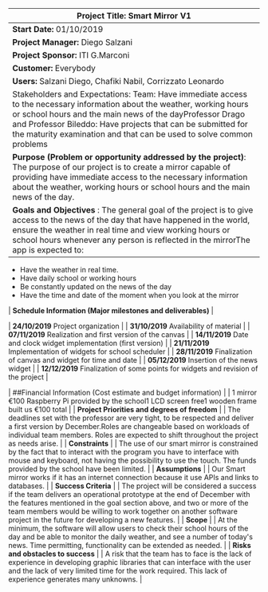 | **Project Title:** Smart Mirror V1 |
| --- |
| **Start Date:** 01/10/2019 | **End Date:** December 2019 |
| **Project Manager:** Diego Salzani |
| **Project Sponsor:** ITI G.Marconi |
| **Customer:** Everybody |
| **Users:** Salzani Diego, Chafiki Nabil, Corrizzato Leonardo |
| Stakeholders and Expectations: Team: Have immediate access to the necessary information about the weather, working        hours or school hours and the main news of the dayProfessor Drago and Professor Bileddo: Have projects that can be submitted for the maturity examination and that can be used to solve common problems |
| **Purpose (Problem or opportunity addressed by the project)**: The purpose of our project is to create a mirror capable of providing have immediate access to the necessary information about the weather, working hours or school hours and the main news of the day. |
| **Goals and Objectives** : The general goal of the project is to give access to the news of the day that have happened in the world, ensure the weather in real time and view working hours or school hours whenever any person is reflected in the mirrorThe app is expected to: |

- Have the weather in real time.
- Have daily school or working hours
- Be constantly updated on the news of the day
- Have the time and date of the moment when you look at the mirror 

| **Schedule Information (Major milestones and deliverables)** |

| **24/10/2019** Project organization |
| **31/10/2019** Availability of material |
| **07/11/2019** Realization and first version of the canvas |
| **14/11/2019** Date and clock widget implementation (first version) |
| **21/11/2019** Implementation of widgets for school scheduler |
| **28/11/2019** Finalization of canvas and widget for time and date |
| **05/12/2019** Insertion of the news widget |
| **12/12/2019** Finalization of some points for widgets and revision of the project |

| ##Financial Information (Cost estimate and budget information) | 
| 1 mirror €100 Raspberry Pi provided by the school1 LCD screen free1 wooden frame built us €100 total |
| **Project Priorities and degrees of freedom** |
| The deadlines set with the professor are very tight, to be respected and deliver a first version by December.Roles are changeable based on workloads of individual team members.  Roles are expected to shift throughout the project as needs arise. |
| **Constraints** |
| The use of our smart mirror is constrained by the fact that to interact with the program you have to interface with mouse and keyboard, not having the possibility to use the touch. The funds provided by the school have been limited. |
| **Assumptions** |
| Our Smart mirror works if it has an internet connection because it use APIs and links to databases. |
| **Success Criteria** |
| The project will be considered a success if  the team delivers an operational prototype at the end of December with the features mentioned in the goal section above, and two or more of the team members would be willing to work together on another software project in the future for developing a new features. |
| **Scope** |
| At the minimum, the software will allow users to check their school hours of the day and be able to monitor the daily weather, and see a number of today&#39;s news.  Time permitting, functionality can be extended as needed. |
| **Risks and obstacles to success** |
| A risk that the team has to face is the lack of experience in developing graphic libraries that can interface with the user and the lack of very limited time for the work required.  This lack of experience generates many unknowns. |
